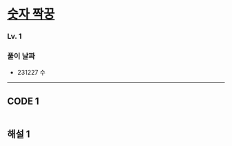 # [숫자 짝꿍](https://school.programmers.co.kr/learn/courses/30/lessons/131128)

### Lv. 1

### 풀이 날짜

- 231227 수

---

## CODE 1

```javascript

```

## 해설 1
